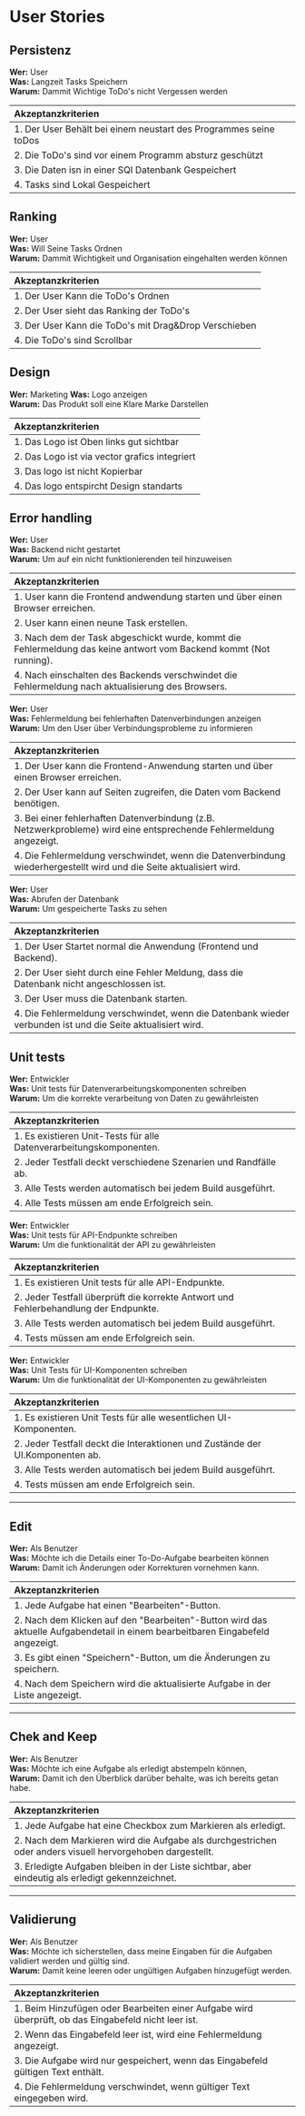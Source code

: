 # User Stories


## Persistenz 

**Wer:** User  
**Was:** Langzeit Tasks Speichern  
**Warum:** Dammit Wichtige ToDo's nicht Vergessen werden  

| Akzeptanzkriterien |  
| :--- |  
| 1. Der User Behält bei einem neustart des Programmes seine toDos |
| 2. Die ToDo's sind vor einem Programm absturz geschützt | 
| 3. Die Daten isn in einer SQl Datenbank Gespeichert |
| 4. Tasks sind Lokal Gespeichert |

## Ranking 

**Wer:** User  
**Was:** Will Seine Tasks Ordnen  
**Warum:** Dammit Wichtigkeit und Organisation  eingehalten werden können  

| Akzeptanzkriterien |  
| :--- |  
| 1. Der User Kann die ToDo's Ordnen |
| 2. Der User sieht das Ranking der ToDo's | 
| 3. Der User Kann die ToDo's mit Drag&Drop Verschieben |
| 4. Die ToDo's sind Scrollbar |

## Design 

**Wer:** Marketing 
**Was:** Logo anzeigen  
**Warum:** Das Produkt soll eine Klare Marke Darstellen  

| Akzeptanzkriterien |  
| :--- |  
| 1. Das Logo ist Oben links gut sichtbar |
| 2. Das Logo ist via vector grafics integriert | 
| 3. Das logo ist nicht Kopierbar |
| 4. Das logo entspircht Design standarts|


## Error handling

**Wer:** User  
**Was:** Backend nicht gestartet  
**Warum:** Um auf ein nicht funktionierenden teil hinzuweisen  

| Akzeptanzkriterien |  
| :--- |  
| 1. User kann die Frontend andwendung starten und über einen Browser erreichen. |
| 2. User kann einen neune Task erstellen. | 
| 3. Nach dem der Task abgeschickt wurde, kommt die Fehlermeldung das keine antwort vom Backend kommt (Not running). |
| 4. Nach einschalten des Backends verschwindet die Fehlermeldung nach aktualisierung des Browsers. |

**Wer:** User  
**Was:** Fehlermeldung bei fehlerhaften Datenverbindungen anzeigen  
**Warum:** Um den User über Verbindungsprobleme zu informieren  

| Akzeptanzkriterien |  
| :--- |  
| 1. Der User kann die Frontend-Anwendung starten und über einen Browser erreichen. |
| 2. Der User kann auf Seiten zugreifen, die Daten vom Backend benötigen. |
| 3. Bei einer fehlerhaften Datenverbindung (z.B. Netzwerkprobleme) wird eine entsprechende Fehlermeldung angezeigt. |
| 4. Die Fehlermeldung verschwindet, wenn die Datenverbindung wiederhergestellt wird und die Seite aktualisiert wird. |

**Wer:** User  
**Was:** Abrufen der Datenbank  
**Warum:** Um gespeicherte Tasks zu sehen  

| Akzeptanzkriterien |  
| :--- |  
| 1. Der User Startet normal die Anwendung (Frontend und Backend). |
| 2. Der User sieht durch eine Fehler Meldung, dass die Datenbank nicht angeschlossen ist. | 
| 3. Der User muss die Datenbank starten. |
| 4. Die Fehlermeldung verschwindet, wenn die Datenbank wieder verbunden ist und die Seite aktualisiert wird. |


## Unit tests

**Wer:** Entwickler  
**Was:** Unit tests für Datenverarbeitungskomponenten schreiben  
**Warum:** Um die korrekte verarbeitung von Daten zu gewährleisten  

| Akzeptanzkriterien |  
| :--- |  
| 1. Es existieren Unit-Tests für alle Datenverarbeitungskomponenten. |
| 2. Jeder Testfall deckt verschiedene Szenarien und Randfälle ab. | 
| 3. Alle Tests werden automatisch bei jedem Build ausgeführt. |
| 4. Alle Tests müssen am ende Erfolgreich sein. |

**Wer:** Entwickler  
**Was:** Unit tests für API-Endpunkte schreiben  
**Warum:** Um die funktionalität der API zu gewährleisten  

| Akzeptanzkriterien |  
| :--- |  
| 1. Es existieren Unit tests für alle API-Endpunkte. |
| 2. Jeder Testfall überprüft die korrekte Antwort und Fehlerbehandlung der Endpunkte. | 
| 3. Alle Tests werden automatisch bei jedem Build ausgeführt. |
| 4. Tests müssen am ende Erfolgreich sein. |

**Wer:** Entwickler  
**Was:** Unit Tests für UI-Komponenten schreiben  
**Warum:** Um die funktionalität der UI-Komponenten zu gewährleisten  

| Akzeptanzkriterien |  
| :--- |  
| 1. Es existieren Unit Tests für alle wesentlichen UI-Komponenten. |
| 2. Jeder Testfall deckt die Interaktionen und Zustände der UI.Komponenten ab. | 
| 3. Alle Tests werden automatisch bei jedem Build ausgeführt. |
| 4. Tests müssen am ende Erfolgreich sein. |

---

## Edit

**Wer:** Als Benutzer  
**Was:** Möchte ich die Details einer To-Do-Aufgabe bearbeiten können  
**Warum:** Damit ich Änderungen oder Korrekturen vornehmen kann.

| Akzeptanzkriterien |
| :--- |
| 1. Jede Aufgabe hat einen "Bearbeiten"-Button. |
| 2. Nach dem Klicken auf den "Bearbeiten"-Button wird das aktuelle Aufgabendetail in einem bearbeitbaren Eingabefeld angezeigt. |
| 3. Es gibt einen "Speichern"-Button, um die Änderungen zu speichern. |
| 4. Nach dem Speichern wird die aktualisierte Aufgabe in der Liste angezeigt. |

---
## Chek and Keep

**Wer:** Als Benutzer  
**Was:** Möchte ich eine Aufgabe als erledigt abstempeln können,  
**Warum:** Damit ich den Überblick darüber behalte, was ich bereits getan habe.

| Akzeptanzkriterien |
| :--- |
| 1. Jede Aufgabe hat eine Checkbox zum Markieren als erledigt. |
| 2. Nach dem Markieren wird die Aufgabe als durchgestrichen oder anders visuell hervorgehoben dargestellt. |
| 3. Erledigte Aufgaben bleiben in der Liste sichtbar, aber eindeutig als erledigt gekennzeichnet. |

---
## Validierung

**Wer:** Als Benutzer  
**Was:** Möchte ich sicherstellen, dass meine Eingaben für die Aufgaben validiert werden und gültig sind.  
**Warum:** Damit keine leeren oder ungültigen Aufgaben hinzugefügt werden.  

| Akzeptanzkriterien |
| :--- |
| 1. Beim Hinzufügen oder Bearbeiten einer Aufgabe wird überprüft, ob das Eingabefeld nicht leer ist. |
| 2. Wenn das Eingabefeld leer ist, wird eine Fehlermeldung angezeigt. |
| 3. Die Aufgabe wird nur gespeichert, wenn das Eingabefeld gültigen Text enthält. |
| 4. Die Fehlermeldung verschwindet, wenn gültiger Text eingegeben wird. |
